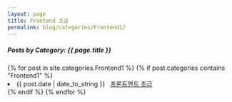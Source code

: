 ```yaml
---
layout: page
title: Frontend 초급
permalink: blog/categories/Frontend1/
---
```


<h5>Posts by Category: {{ page.title }}</h5>

<div class="card">
  {% for post in site.categories.Frontend1 %}
    {% if post.categories contains "Frontend1" %}
      <li class="category-posts">
        <span>{{ post.date | date_to_string }}</span>
        &nbsp;
        <a href="{{ post.url }}">프론트엔드 초급</a>
      </li>
    {% endif %}
  {% endfor %}
</div>
